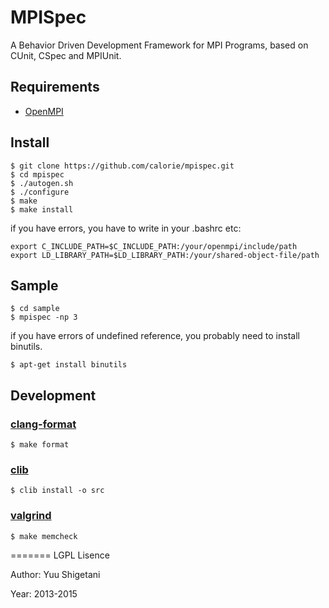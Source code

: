 MPISpec
=======
A Behavior Driven Development Framework for MPI Programs, based on CUnit, CSpec and MPIUnit.

## Requirements

- [OpenMPI](http://www.open-mpi.org)

## Install

```
$ git clone https://github.com/calorie/mpispec.git
$ cd mpispec
$ ./autogen.sh
$ ./configure
$ make
$ make install
```

if you have errors, you have to write in your .bashrc etc:

```
export C_INCLUDE_PATH=$C_INCLUDE_PATH:/your/openmpi/include/path
export LD_LIBRARY_PATH=$LD_LIBRARY_PATH:/your/shared-object-file/path
```

## Sample

```
$ cd sample
$ mpispec -np 3
```

if you have errors of undefined reference, you probably need to install binutils.

```
$ apt-get install binutils
```

## Development

### [clang-format](http://clang.llvm.org/docs/ClangFormat.html)

```
$ make format
```

### [clib](https://github.com/clibs/clib)

```
$ clib install -o src
```

### [valgrind](http://valgrind.org)

```
$ make memcheck
```

=======
LGPL Lisence

Author: Yuu Shigetani

Year:   2013-2015
